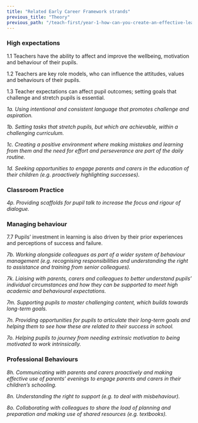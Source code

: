 ```yaml
---
title: "Related Early Career Framework strands"
previous_title: "Theory"
previous_path: "/teach-first/year-1-how-can-you-create-an-effective-learning-environment/autumn-week-6-ect-theory"
---
```


### High expectations

1.1 Teachers have the ability to affect and improve the wellbeing, motivation and behaviour of their pupils.

1.2 Teachers are key role models, who can influence the attitudes, values and behaviours of their pupils.

1.3 Teacher expectations can affect pupil outcomes; setting goals that challenge and stretch pupils is essential.

_1a. Using intentional and consistent language that promotes challenge and aspiration._

_1b. Setting tasks that stretch pupils, but which are achievable, within a challenging curriculum._

_1c. Creating a positive environment where making mistakes and learning from them and the need for effort and perseverance are part of the daily routine._

_1d. Seeking opportunities to engage parents and carers in the education of their children (e.g. proactively highlighting successes)._

### Classroom Practice

_4p. Providing scaffolds for pupil talk to increase the focus and rigour of dialogue._

### Managing behaviour

7.7 Pupils’ investment in learning is also driven by their prior experiences and perceptions of success and failure.

_7b. Working alongside colleagues as part of a wider system of behaviour management (e.g. recognising responsibilities and understanding the right to assistance and training from senior colleagues)._

_7k. Liaising with parents, carers and colleagues to better understand pupils’ individual circumstances and how they can be supported to meet high academic and behavioural expectations._

_7m. Supporting pupils to master challenging content, which builds towards long-term goals._

_7n. Providing opportunities for pupils to articulate their long-term goals and helping them to see how these are related to their success in school._

_7o. Helping pupils to journey from needing extrinsic motivation to being motivated to work intrinsically._

### Professional Behaviours

_8h. Communicating with parents and carers proactively and making effective use of parents’ evenings to engage parents and carers in their children’s schooling._

_8n. Understanding the right to support (e.g. to deal with misbehaviour)._

_8o. Collaborating with colleagues to share the load of planning and preparation and making use of shared resources (e.g. textbooks)._
